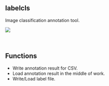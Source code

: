 ## labelcls
Image classification annotation tool.

<img src="labelcls.png">
<br><br><br>

## Functions
- Write annotation result for CSV.
- Load annotation result in the middle of work.
- Write/Load label file.